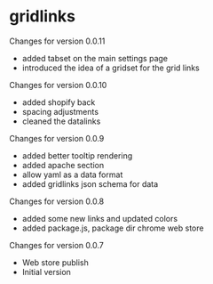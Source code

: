 # gridlinks

Changes for version 0.0.11
- added tabset on the main settings page
- introduced the idea of a gridset for the grid links

Changes for version 0.0.10
- added shopify back
- spacing adjustments
- cleaned the datalinks

Changes for version 0.0.9
- added better tooltip rendering
- added apache section
- allow yaml as a data format
- added gridlinks json schema for data

Changes for version 0.0.8
- added some new links and updated colors
- added package.js, package dir chrome web store

Changes for version 0.0.7
- Web store publish
- Initial version
